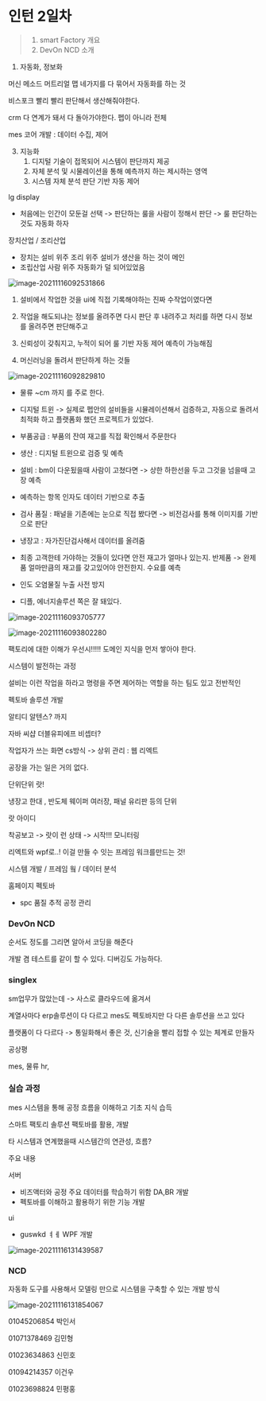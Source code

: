 # 인턴 2일차

> 1. smart Factory 개요
> 2. DevOn NCD 소개



1. 자동화, 정보화

머신 메소드 머트리얼 맵 네가지를 다 묶어서 자동화를 하는 것

비스포크 빨리 빨리 판단해서 생산해줘야한다.

crm 다 연계가 돼서 다 돌아가야한다. 펩이 아니라 전체

mes 코어 개발 : 데이터 수집, 제어

3. 지능화
   1. 디지털 기술이 접목되어 시스템이 판단까지 제공
   2. 자체 분석 및 시물레이션을 통해 예측까지 하는 제시하는 영역
   3. 시스템 자체 분석 판단 기반 자동 제어

lg display

- 처음에는 인간이 모둔걸 선택 -> 판단하는 룰을 사람이 정해서 판단 -> 룰 판단하는 것도 자동화 하자



장치산업 / 조리산업

- 장치는 설비 위주 조리 위주 설비가 생산을 하는 것이 메인
- 조립산업 사람 위주 자동화가 덜 되어있었음

![image-20211116092531866](C:\Users\rey\AppData\Roaming\Typora\typora-user-images\image-20211116092531866.png)





1. 설비에서 작업한 것을 ui에 직접 기록해야하는 진짜 수작업이였다면

2. 작업을 해도되냐는 정보를 올려주면 다시 판단 후 내려주고 처리를 하면 다시 정보를 올려주면 판단해주고

3. 신뢰성이 갖춰지고, 누적이 되어 룰 기반 자동 제어 예측이 가능해짐 

4. 머신러닝을 돌려서 판단하게 하는 것들

   

![image-20211116092829810](C:\Users\rey\AppData\Roaming\Typora\typora-user-images\image-20211116092829810.png)

- 물류 ~cm 까지 를 주로 한다.

- 디지털 트윈 -> 실제로 펩안의 설비들을 시뮬레이션해서 검증하고, 자동으로 돌려서 최적화 하고 플랫폼화 했던 프로젝트가 있었다.

- 부품공급 : 부품의 잔여 재고를 직접 확인해서 주문한다
- 생산 : 디지털 트윈으로 검증 및 예측
- 설비 : bm이 다운됬을때 사람이 고쳤다면 -> 상한 하한선을 두고 그것을 넘을때 고장 예측
- 예측하는 항목 인자도 데이터 기반으로 추출
- 검사 품질 : 패널을 기존에는 눈으로 직접 봤다면 -> 비전검사를 통해 이미지를 기반으로 판단
- 냉장고 : 자가진단검사해서 데이터를 올려줌
- 최종 고객한테 가야하는 것들이 있다면 안전 재고가 얼마나 있는지. 반제품 -> 완제품 얼마만큼의 재고를 갖고있어야 안전한지. 수요를 예측
- 인도 오염물질 누출 사전 방지

- 디플, 에너지솔루션 쪽은 잘 돼있다.

![image-20211116093705777](C:\Users\rey\AppData\Roaming\Typora\typora-user-images\image-20211116093705777.png)

![image-20211116093802280](C:\Users\rey\AppData\Roaming\Typora\typora-user-images\image-20211116093802280.png)



팩토리에 대한 이해가 우선시!!!!! 도메인 지식을 먼저 쌓아야 한다.

시스템이 발전하는 과정

설비는 이런 작업을 하라고 명령을 주면 제어하는 역할을 하는 팀도 있고 전반적인 

펙토바 솔루션 개발 

알티디 알텐스? 까지

자바 씨샵 더블유피에프 비셉터?



작업자가 쓰는 화면 cs방식 -> 상위 관리 : 웹 리엑트 

공장을 가는 일은 거의 없다.



단위단위 랏!

냉장고 한대 , 반도체 웨이퍼 여러장, 패널 유리판 등의 단위

랏 아이디

착공보고 -> 랏이 런 상태 -> 시작!!! 모니터링

리엑트와 wpf로..! 이걸 만들 수 잇는 프레임 워크를만드는 것!

시스템 개발 / 프레임 웤 / 데이터 분석



홈페이지 펙토바

- spc 품질 추적 공정 관리





### DevOn NCD 

순서도 정도를 그리면 알아서 코딩을 해준다

개발 겸 테스트를 같이 할 수 있다. 디버깅도 가능하다. 



### singlex

sm업무가 많았는데 -> 사스로 클라우드에 옮겨서 

계열사마다 erp솔루션이 다 다르고 mes도 펙토바지만 다 다른 솔루션을 쓰고 있다

플랫폼이 다 다르다 -> 통일화해서 좋은 것, 신기술을 빨리 접할 수 있는 체계로 만들자

공상평

mes, 물류 hr, 





### 실습 과정

mes 시스템을 통해 공정 흐름을 이해하고 기초 지식 습득

스마트 팩토리 솔루션 팩토바를 활용, 개발

타 시스템과 연계했을때 시스템간의 연관성, 흐름?

주요 내용

서버

- 비즈액터와 공정 주요 데이터를 학습하기 위함 DA,BR 개발
- 펙토바를 이해하고 활용하기 위한 기능 개발

ui

- guswkd ㅕㅔ WPF 개발 





![image-20211116131439587](../AppData/Roaming/Typora/typora-user-images/image-20211116131439587.png)



### NCD

자동화 도구를 사용해서 모델링 만으로 시스템을 구축할 수 있는 개발 방식



![image-20211116131854067](../AppData/Roaming/Typora/typora-user-images/image-20211116131854067.png)



























01045206854 박인서

01071378469 김민형

01023634863 신민호

01094214357 이건우

01023698824 민평홍